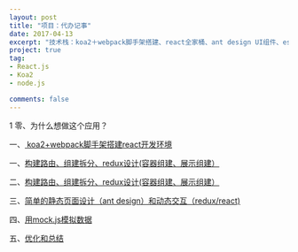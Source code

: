 ```yaml
---
layout: post
title: "项目：代办记事"
date: 2017-04-13
excerpt: "技术栈：koa2＋webpack脚手架搭建、react全家桶、ant design UI组件、eslint代码校验"
project: true
tag:
- React.js
- Koa2
- node.js

comments: false
---
```

1 零、为什么想做这个应用？

一、<a href = '#one'> koa2+webpack脚手架搭建react开发环境</a>

一、<a href = '#two'>构建路由、组建拆分、redux设计(容器组建、展示组建）</a>

二、<a href = '#three'>构建路由、组建拆分、redux设计(容器组建、展示组建）</a>

三、<a href = '#four'>简单的静态页面设计（ant design）和动态交互（redux/react)</a>

四、<a href = '#five'>用mock.js模拟数据</a>

五、<a href = '#six'>优化和总结</a>

